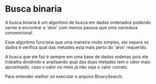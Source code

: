 # Busca binaria

A busca binaria é um algoritmo de busca em dados ordenados podendo varrer e encontrar o 'alvo' com menos passos que uma varredura convencional.

Esse algoritmo funciona que uma maneira muito simples, ele separa os dados e verifica qual das metades esta mais perto do 'alvo' requerido.

A busca que ele faz é sempre em uma base de dados ordenas pois ele trabalha dividindo e analisando qual das duas metades tem o valor mais aproximado, caso o valor no meio já não seja o valor correto.

Para entender melhor só executar o arquivo BinarySearch.